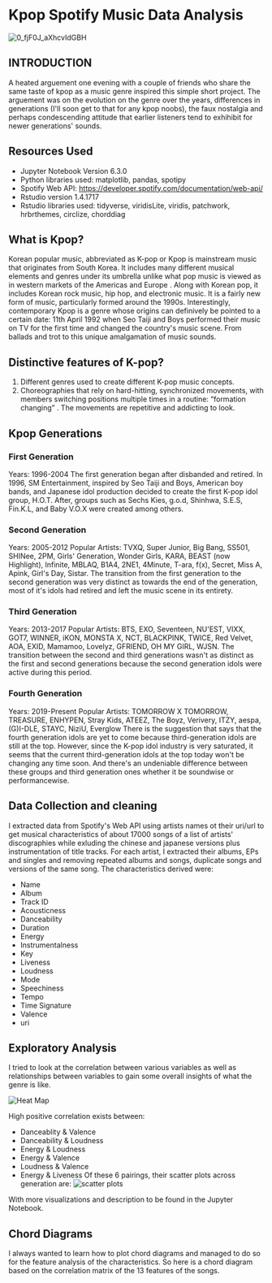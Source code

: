 # Kpop Spotify Music Data Analysis
![0_fjF0J_aXhcvIdGBH](https://user-images.githubusercontent.com/93233240/143892209-e4328d9e-5d35-47b0-b3e3-f641c7a46268.gif)


##
## INTRODUCTION
A heated arguement one evening with a couple of friends who share the same taste of kpop as a music genre inspired this simple short project. The arguement was on the evolution on the genre over the years, differences in generations (I'll soon get to that for any kpop noobs), the faux nostalgia and perhaps condescending attitude that earlier listeners tend to exhihibit for newer generations' sounds.

##
## Resources Used
- Jupyter Notebook Version 6.3.0
- Python libraries used: matplotlib, pandas, spotipy
- Spotify Web API: https://developer.spotify.com/documentation/web-api/
- Rstudio version 1.4.1717
- Rstudio libraries used: tidyverse, viridisLite, viridis, patchwork, hrbrthemes, circlize, chorddiag

##
## What is Kpop?
Korean popular music, abbreviated as K-pop or Kpop is mainstream music that originates from South Korea. It includes many different musical elements and genres under its umbrella unlike what pop music is viewed as in western markets of the Americas and Europe . Along with Korean pop, it includes Korean rock music, hip hop, and electronic music. It is a fairly new form of music, particularly formed around the 1990s. Interestingly, contemporary Kpop is a genre whose origins can definively be pointed to a certain date: 11th April 1992 when Seo Taiji and Boys performed their music on TV for the first time and changed the country's music scene. From ballads and trot to this unique amalgamation of music sounds.

##
## Distinctive features of K-pop?
1. Different genres used to create different K-pop music concepts.
2. Choreographies that rely on hard-hitting, synchronized movements, with members switching positions multiple times in a routine: “formation changing” . The movements are repetitive and addicting to look.

##
## Kpop Generations
### First Generation
Years: 1996-2004
The first generation began after disbanded and retired. In 1996, SM Entertainment, inspired by Seo Taiji and Boys, American boy bands, and Japanese idol production decided to create the first K-pop idol group, H.O.T. After, groups such as Sechs Kies, g.o.d, Shinhwa, S.E.S, Fin.K.L, and Baby V.O.X were created among others.
### Second Generation
Years: 2005-2012
Popular Artists: TVXQ, Super Junior, Big Bang, SS501, SHINee, 2PM, Girls' Generation, Wonder Girls, KARA, BEAST (now Highlight), Infinite, MBLAQ, B1A4, 2NE1, 4Minute, T-ara, f(x), Secret, Miss A, Apink, Girl's Day, Sistar.
The transition from the first generation to the second generation was very distinct as towards the end of the generation, most of it's idols had retired and left the music scene in its entirety.
### Third Generation
Years: 2013-2017
Popular Artists: BTS, EXO, Seventeen, NU'EST, VIXX, GOT7, WINNER, iKON, MONSTA X, NCT, BLACKPINK, TWICE, Red Velvet, AOA, EXID, Mamamoo, Lovelyz, GFRIEND, OH MY GIRL, WJSN.
The transition between the second and third generations wasn't as distinct as the first and second generations because the second generation idols were active during this period.
### Fourth Generation
Years: 2019-Present
Popular Artists: TOMORROW X TOMORROW, TREASURE, ENHYPEN, Stray Kids, ATEEZ, The Boyz, Verivery, ITZY, aespa, (G)I-DLE, STAYC, NiziU, Everglow
There is the suggestion that says that the fourth generation idols are yet to come because third-generation idols are still at the top. However, since the K-pop idol industry is very saturated, it seems that the current third-generation idols at the top today won't be changing any time soon. And there's an undeniable difference between these groups and third generation ones whether it be soundwise or performancewise.

##
## Data Collection and cleaning
I extracted data from Spotify's Web API using artists names ot their uri/url to get musical characteristics of about 17000 songs of a list of artists' discographies while exluding the chinese and japanese versions plus instrumentation of title tracks. For each artist, I extracted their albums, EPs and singles and removing repeated albums and songs, duplicate songs and versions of the same song. The characteristics derived were: 
- Name
- Album
- Track ID
- Acousticness
- Danceability
- Duration
- Energy
- Instrumentalness
- Key
- Liveness
- Loudness
- Mode
- Speechiness
- Tempo
- Time Signature
- Valence
- uri 

##
## Exploratory Analysis
I tried to look at the correlation between various variables as well as relationships between variables to gain some overall insights of what the genre is like. 

![Heat Map](https://user-images.githubusercontent.com/93233240/145100365-775da3e4-1173-4370-8c96-876a3d02b472.png)

High positive correlation exists between: 
- Danceablity & Valence 
- Danceability & Loudness 
- Energy & Loudness 
- Energy & Valence 
- Loudness & Valence 
- Energy & Liveness
Of these 6 pairings, their scatter plots across generation are: 
![scatter plots](https://user-images.githubusercontent.com/93233240/145101043-4ae79bf9-7150-446f-8448-72d8b4a3cda9.png)

With more visualizations and description to be found in the Jupyter Notebook.

## 
## Chord Diagrams
I always wanted to learn how to plot chord diagrams and managed to do so for the feature analysis of the characteristics. So here is a chord diagram based on the correlation matrix of the 13 features of the songs.


